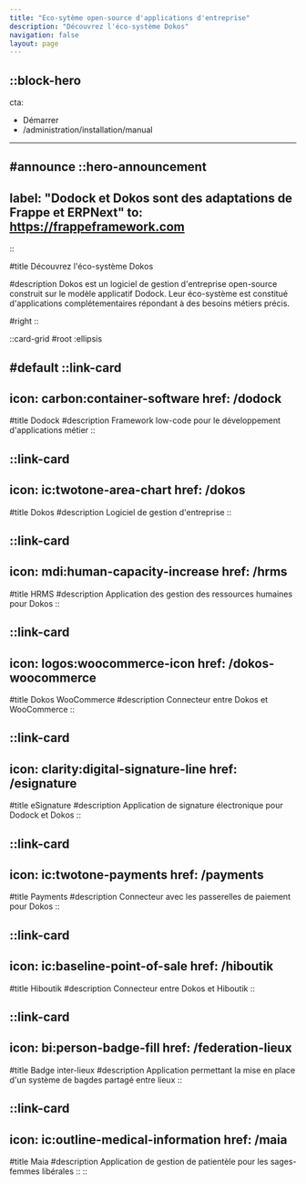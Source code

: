 ```yaml
---
title: "Eco-sytème open-source d'applications d'entreprise"
description: "Découvrez l'éco-système Dokos"
navigation: false
layout: page
---
```


::block-hero
---
cta:
  - Démarrer
  - /administration/installation/manual
---

#announce
  ::hero-announcement
  ---
  label: "Dodock et Dokos sont des adaptations de Frappe et ERPNext"
  to: https://frappeframework.com
  ---
  ::

#title
Découvrez l'éco-système Dokos

#description
Dokos est un logiciel de gestion d'entreprise open-source construit sur le modèle applicatif Dodock.
Leur éco-système est constitué d'applications complétementaires répondant à des besoins métiers précis.

#right
::

::card-grid
#root
:ellipsis

#default
  ::link-card
  ---
  icon: carbon:container-software
  href: /dodock
  ---
  #title
  Dodock
  #description
  Framework low-code pour le développement d'applications métier
  ::

  ::link-card
  ---
  icon: ic:twotone-area-chart
  href: /dokos
  ---
  #title
  Dokos
  #description
  Logiciel de gestion d'entreprise
  ::

  ::link-card
  ---
  icon: mdi:human-capacity-increase
  href: /hrms
  ---
  #title
  HRMS
  #description
  Application des gestion des ressources humaines pour Dokos
  ::

  ::link-card
  ---
  icon: logos:woocommerce-icon
  href: /dokos-woocommerce
  ---
  #title
  Dokos WooCommerce
  #description
  Connecteur entre Dokos et WooCommerce
  ::

  ::link-card
  ---
  icon: clarity:digital-signature-line
  href: /esignature
  ---
  #title
  eSignature
  #description
  Application de signature électronique pour Dodock et Dokos
  ::

  ::link-card
  ---
  icon: ic:twotone-payments
  href: /payments
  ---
  #title
  Payments
  #description
  Connecteur avec les passerelles de paiement pour Dokos
  ::

  ::link-card
  ---
  icon: ic:baseline-point-of-sale
  href: /hiboutik
  ---
  #title
  Hiboutik
  #description
  Connecteur entre Dokos et Hiboutik
  ::

  ::link-card
  ---
  icon: bi:person-badge-fill
  href: /federation-lieux
  ---
  #title
  Badge inter-lieux
  #description
  Application permettant la mise en place d'un système de bagdes partagé entre lieux
  ::

  ::link-card
  ---
  icon: ic:outline-medical-information
  href: /maia
  ---
  #title
  Maia
  #description
  Application de gestion de patientèle pour les sages-femmes libérales
  ::
::
